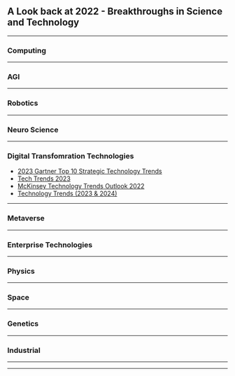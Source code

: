 

## A Look back at 2022 - Breakthroughs in Science and Technology

----------------------------

### Computing

---------------

### AGI


-------------

### Robotics

---------------

### Neuro Science


-------------

### Digital Transfomration Technologies

- [2023 Gartner Top 10 Strategic Technology Trends](https://www.gartner.com/en/information-technology/insights/top-technology-trends)
- [Tech Trends 2023](https://www2.deloitte.com/us/en/insights/focus/tech-trends.html)
- [McKinsey Technology Trends Outlook 2022](https://www.mckinsey.com/capabilities/mckinsey-digital/our-insights/the-top-trends-in-tech)
- [Technology Trends (2023 & 2024)](https://explodingtopics.com/blog/technology-trends)


------------

### Metaverse

-----------

### Enterprise Technologies

----------

### Physics


---------------------

### Space



-----------
### Genetics

----------
### Industrial


----------------
------------------------------
